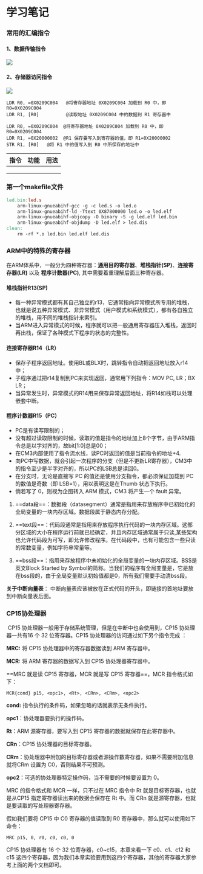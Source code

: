 # 学习笔记

### 常用的汇编指令



#### 1、数据传输指令

![](E:\github\Linux_study\图片\数据传输指令.png)



#### 2、存储器访问指令

![](E:\github\Linux_study\图片\存储器访问指令.png)

```apl
LDR R0, =0X0209C004   @将寄存器地址 0X0209C004 加载到 R0 中，即 R0=0X0209C004
LDR R1, [R0]          @读取地址 0X0209C004 中的数据到 R1 寄存器中
```

```apl
LDR R0, =0X0209C004  @将寄存器地址 0X0209C004 加载到 R0 中，即 R0=0X0209C004
LDR R1, =0X20000002  @R1 保存要写入到寄存器的值，即 R1=0X20000002
STR R1, [R0]   @将 R1 中的值写入到 R0 中所保存的地址中
```

| 指令 | 功能 | 用法 |
| ---- | ---- | ---- |
|      |      |      |
|      |      |      |
|      |      |      |

[ARM架构常用汇编指令]: https://blog.csdn.net/Luckiers/article/details/128221506





### 第一个makefile文件

```makefile
led.bin:led.s
	arm-linux-gnueabihf-gcc -g -c led.s -o led.o
	arm-linux-gnueabihf-ld -Ttext 0X87800000 led.o -o led.elf
	arm-linux-gnueabihf-objcopy -O binary -S -g led.elf led.bin
	arm-linux-gnueabihf-objdump -D led.elf > led.dis
clean:
	rm -rf *.o led.bin led.elf led.dis
```



### ARM中的特殊的寄存器

在ARM体系中，一般分为四种寄存器：**通用目的寄存器**、**堆栈指针(SP)**、**连接寄存器(LR)** 以及 **程序计数器(PC)**, 其中需要着重理解后面三种寄存器。

#### 堆栈指针R13(SP)

- 每一种异常模式都有其自己独立的r13，它通常指向异常模式所专用的堆栈，也就是说五种异常模式、非异常模式（用户模式和系统模式），都有各自独立的堆栈，用不同的堆栈指针来索引。
- 当ARM进入异常模式的时候，程序就可以把一般通用寄存器压入堆栈，返回时再出栈，保证了各种模式下程序的状态的完整性。

#### 连接寄存器R14（LR）

- 保存子程序返回地址。使用BL或BLX时，跳转指令自动把返回地址放入r14中；
- 子程序通过把r14复制到PC来实现返回，通常用下列指令：MOV PC, LR；BX LR；
- 当异常发生时，异常模式的R14用来保存异常返回地址，将R14如栈可以处理嵌套中断。

#### 程序计数器R15（PC）

- PC是有读写限制的；
- 没有超过读取限制的时候，读取的值是指令的地址加上8个字节，由于ARM指令总是以字对齐的，故bit[1:0]总是00；
- 在CM3内部使用了指令流水线，读PC时返回的值是当前指令的地址+4.
- 向PC中写数据，就会引起一次程序的分支（但是不更新LR寄存器），CM3中的指令至少是半字对齐的，所以PC的LSB总是读回0。
- 在分支时，无论是直接写 PC 的值还是使用分支指令，都必须保证加载到 PC 的数值是奇数（即 LSB=1），用以表明这是在Thumb 状态下执行。
- 倘若写了 0，则视为企图转入 ARM 模式，CM3 将产生一个 fault 异常。



1) ==data段==：数据段（datasegment）通常是指用来存放程序中已初始化的全局变量的一块内存区域。数据段属于静态内存分配。

2) ==text段==：代码段通常是指用来存放程序执行代码的一块内存区域。这部分区域的大小在程序运行前就已经确定，并且内存区域通常属于只读,某些架构也允许代码段为可写，即允许修改程序。在代码段中，也有可能包含一些只读的常数变量，例如字符串常量等。

3) ==bss段==：指用来存放程序中未初始化的全局变量的一块内存区域。BSS是英文Block Started by Symbol的简称。当我们的程序有全局变量是，它是放在bss段的，由于全局变量默认初始值都是0，所有我们需要手动清bss段。



**关于中断向量表**： 中断向量表应该被放在正式代码的开头，即链接的首地址要放到中断向量表后面。



### CP15协处理器

​		CP15 协处理器一般用于存储系统管理，但是在中断中也会使用到，CP15 协处理器一共有16 个 32 位寄存器。CP15 协处理器的访问通过如下另个指令完成	：

**MRC:** 将 CP15 协处理器中的寄存器数据读到 ARM 寄存器中。

**MCR:** 将 ARM 寄存器的数据写入到 CP15 协处理器寄存器中。



==MRC 就是读 CP15 寄存器，MCR 就是写 CP15 寄存器==，MCR 指令格式如下：

`MCR{cond} p15, <opc1>, <Rt>, <CRn>, <CRm>, <opc2>`

**cond:**  指令执行的条件码，如果忽略的话就表示无条件执行。

**opc1**：协处理器要执行的操作码。

**Rt**：ARM 源寄存器，要写入到 CP15 寄存器的数据就保存在此寄存器中。

**CRn**：CP15 协处理器的目标寄存器。

**CRm**：协处理器中附加的目标寄存器或者源操作数寄存器，如果不需要附加信息就将CRm 设置为 C0，否则结果不可预测。

**opc2**：可选的协处理器特定操作码，当不需要的时候要设置为 0。



MRC 的指令格式和 MCR 一样，只不过在 MRC 指令中 Rt 就是目标寄存器，也就是从CP15 指定寄存器读出来的数据会保存在 Rt 中。而 CRn 就是源寄存器，也就是要读取的写处理器寄存器。

假如我们要将 CP15 中 C0 寄存器的值读取到 R0 寄存器中，那么就可以使用如下命令：

`MRC p15, 0, r0, c0, c0, 0`

CP15 协处理器有 16 个 32 位寄存器，c0~c15，本章来看一下 c0、c1、c12 和 c15 这四个寄存器，因为我们本章实验要用到这四个寄存器，其他的寄存器大家参考上面的两个文档即可。































